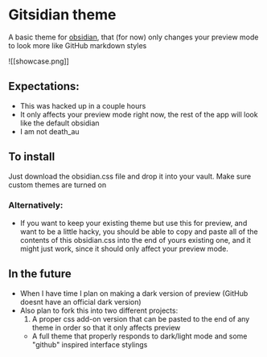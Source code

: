 # Gitsidian theme
A basic theme for [obsidian](https://obsidian.md), that (for now) only changes your preview mode to look more like GitHub markdown styles

![[showcase.png]]

## Expectations:
- This was hacked up in a couple hours
- It only affects your preview mode right now, the rest of the app will look like the default obsidian
- I am not death_au

## To install
Just download the obsidian.css file and drop it into your vault. Make sure custom themes are turned on

### Alternatively:
- If you want to keep your existing theme but use this for preview, and want to be a little hacky, you should be able to copy and paste all of the contents of this obsidian.css into the end of yours existing one, and it might just work, since it should only affect your preview mode.

## In the future
- When I have time I plan on making a dark version of preview (GitHub doesnt have an official dark version)
- Also plan to fork this into two different projects:
	1. A proper css add-on version that can be pasted to the end of any theme in order so that it only affects preview
	- A full theme that properly responds to dark/light mode and some "github" inspired interface stylings

